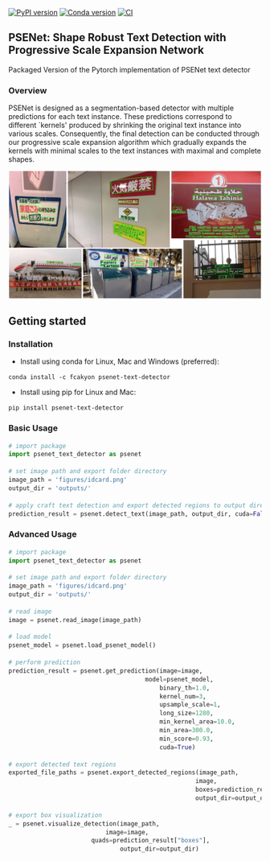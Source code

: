 [![PyPI version](https://badge.fury.io/py/psenet-text-detector.svg)](https://badge.fury.io/py/psenet-text-detector)
[![Conda version](https://anaconda.org/fcakyon/psenet-text-detector/badges/version.svg)](https://anaconda.org/fcakyon/psenet-text-detector)
[![CI](https://github.com/fcakyon/psenet-text-detector/workflows/CI/badge.svg)](https://github.com/fcakyon/psenet-text-detector/actions?query=event%3Apush+branch%3Amaster+is%3Acompleted+workflow%3ACI)

## PSENet: Shape Robust Text Detection with Progressive Scale Expansion Network
Packaged Version of the Pytorch implementation of PSENet text detector

### Overview
PSENet is designed as a segmentation-based detector with multiple predictions for each text instance. These predictions correspond to different `kernels' produced by shrinking the original text instance into various scales. Consequently, the final detection can be conducted through our progressive scale expansion algorithm which gradually expands the kernels with minimal scales to the text instances with maximal and complete shapes.

<img width="1000" alt="teaser" src="./figures/psenet_demo.png">

## Getting started
### Installation
- Install using conda for Linux, Mac and Windows (preferred):
```console
conda install -c fcakyon psenet-text-detector
```
- Install using pip for Linux and Mac:
```console
pip install psenet-text-detector
```

### Basic Usage
```python
# import package
import psenet_text_detector as psenet

# set image path and export folder directory
image_path = 'figures/idcard.png'
output_dir = 'outputs/'

# apply craft text detection and export detected regions to output directory
prediction_result = psenet.detect_text(image_path, output_dir, cuda=False)
```

### Advanced Usage
```python
# import package
import psenet_text_detector as psenet

# set image path and export folder directory
image_path = 'figures/idcard.png'
output_dir = 'outputs/'

# read image
image = psenet.read_image(image_path)

# load model
psenet_model = psenet.load_psenet_model()

# perform prediction
prediction_result = psenet.get_prediction(image=image,
                               		  model=psenet_model,
                                       	  binary_th=1.0,
                                       	  kernel_num=3,
                                       	  upsample_scale=1,
                                       	  long_size=1280,
                                       	  min_kernel_area=10.0,
                                       	  min_area=300.0,
                                       	  min_score=0.93,
                                       	  cuda=True)

# export detected text regions
exported_file_paths = psenet.export_detected_regions(image_path,
                                              	    image,
                                              	    boxes=prediction_result["boxes"],
                                              	    output_dir=output_dir)

# export box visualization
_ = psenet.visualize_detection(image_path,
            		       image=image,
        		       quads=prediction_result["boxes"],
                    	       output_dir=output_dir)
```
